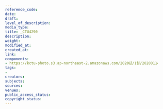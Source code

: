 ```yaml
---
reference_code: 
date: 
draft: 
level_of_description: 
media_type: 
title: _CTU4290
description: 
weight: 
modified_at: 
created_at: 
link: 
components:
- https://kctu-photo.s3.ap-northeast-2.amazonaws.com/2020년/1월/20200114_문중원+열사+상여+청와대+행진+8일차/_CTU4290.jpg
tags:
- 
creators: 
subjects: 
sources: 
venues: 
public_access_status: 
copyright_status: 
---
```

